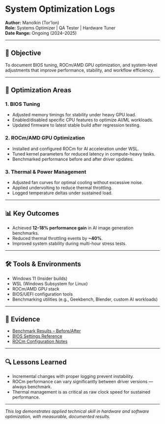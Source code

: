 # System Optimization Logs

**Author:** Manolkin (Tor’Ion)  
**Role:** Systems Optimizer | QA Tester | Hardware Tuner  
**Date Range:** Ongoing (2024–2025)

---

## 🎯 Objective
To document BIOS tuning, ROCm/AMD GPU optimization, and system-level adjustments that improve performance, stability, and workflow efficiency.

---

## 🧩 Optimization Areas

### 1. **BIOS Tuning**
- Adjusted memory timings for stability under heavy GPU load.
- Enabled/disabled specific CPU features to optimize AI/ML workloads.
- Updated firmware to latest stable build after regression testing.

### 2. **ROCm/AMD GPU Optimization**
- Installed and configured ROCm for AI acceleration under WSL.
- Tuned kernel parameters for reduced latency in compute-heavy tasks.
- Benchmarked performance before and after driver updates.

### 3. **Thermal & Power Management**
- Adjusted fan curves for optimal cooling without excessive noise.
- Applied undervolting to reduce thermal throttling.
- Logged temperature deltas under sustained load.

---

## 📊 Key Outcomes
- Achieved **12–18% performance gain** in AI image generation benchmarks.
- Reduced thermal throttling events by **~40%**.
- Improved system stability during multi-hour stress tests.

---

## 🛠 Tools & Environments
- Windows 11 (Insider builds)
- WSL (Windows Subsystem for Linux)
- ROCm/AMD GPU stack
- BIOS/UEFI configuration tools
- Benchmarking utilities (e.g., Geekbench, Blender, custom AI workloads)

---

## 📂 Evidence
- [Benchmark Results – Before/After](./benchmark-results.md)
- [BIOS Settings Reference](./bios-settings-reference.md)
- [ROCm Configuration Notes](./rocm-config-notes.md)

---

## 🔍 Lessons Learned
- Incremental changes with proper logging prevent instability.
- ROCm performance can vary significantly between driver versions — always benchmark.
- Thermal management is as critical as raw clock speed for sustained performance.

---

*This log demonstrates applied technical skill in hardware and software optimization, with measurable, documented results.*
